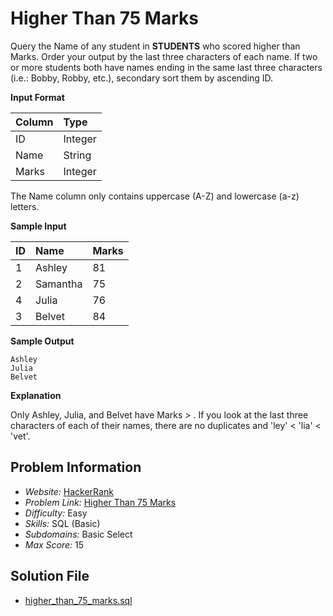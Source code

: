 # Higher Than 75 Marks

Query the Name of any student in **STUDENTS** who scored higher than  Marks. Order your output by the last three characters of each name. If two or more students both have names ending in the same last three characters (i.e.: Bobby, Robby, etc.), secondary sort them by ascending ID.

**Input Format**

| Column | Type |
| :- | :- |
ID | Integer
Name | String
Marks | Integer

The Name column only contains uppercase (A-Z) and lowercase (a-z) letters.

**Sample Input**

| ID | Name | Marks |
| :- | :- | :- |
1 | Ashley | 81
2 | Samantha | 75
4 | Julia | 76
3 | Belvet | 84 

**Sample Output**

```
Ashley
Julia
Belvet
```

**Explanation**

Only Ashley, Julia, and Belvet have Marks > . If you look at the last three characters of each of their names, there are no duplicates and 'ley' < 'lia' < 'vet'.

## Problem Information

- *Website:* [HackerRank](https://www.hackerrank.com/)
- *Problem Link:* [Higher Than 75 Marks](https://www.hackerrank.com/challenges/more-than-75-marks/problem)
- *Difficulty:* Easy
- *Skills:* SQL (Basic)
- *Subdomains:* Basic Select
- *Max Score:* 15

## Solution File

- [higher_than_75_marks.sql]()
